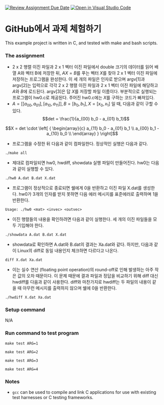 [![Review Assignment Due Date](https://classroom.github.com/assets/deadline-readme-button-24ddc0f5d75046c5622901739e7c5dd533143b0c8e959d652212380cedb1ea36.svg)](https://classroom.github.com/a/pJYcS-aV)
[![Open in Visual Studio Code](https://classroom.github.com/assets/open-in-vscode-718a45dd9cf7e7f842a935f5ebbe5719a5e09af4491e668f4dbf3b35d5cca122.svg)](https://classroom.github.com/online_ide?assignment_repo_id=14144902&assignment_repo_type=AssignmentRepo)
# GitHub에서 과제 체험하기
This example project is written in C, and tested with make and bash scripts.

### The assignment
- 2 x 2 행렬 이진 파일과 2 x 1 벡터 이진 파일에서 double 크기의 데이터를 읽어 배열 A와 벡터 B에 저장한 뒤, $AX = B$를 푸는 벡터 $X$를 찾아 2 x 1 벡터 이진 파일에 저장하는 프로그램을 완성한다. 이 세 개의 파일은 인자로 받으며 argv[1]과 argv[2]는 입력으로 각각 2 x 2 행렬 이진 파일과 2 x 1 벡터 이진 파일에 해당하고 $A$와 $B$에 로드된다. argv[3]은 답 $X$를 저장할 파일 이름이다. 부분적으로 실행되는 프로그램이 hw0.c로 제공된다. 주어진 hw0.c에는 $X$를 구하는 코드가 빠져있다. 
- $A = [ [ a_{00}, a_{01} ], [ a_{10}, a_{11} ] ], B = [ b_0, b_1 ], X = [ x_0, x_1 ]$ 일 때, 다음과 같이 구할 수 있다.
$$det = \frac{1}{a_{00} b_0 - a_{01} b_1}$$

$$X = det \cdot \left[ { \begin{array}{c} a_{11} b_0 - a_{01} b_1 \\ 
a_{00} b_1 - a_{10} b_0 \\ \end{array} } \right]$$

- 프로그램을 수정한 뒤 다음과 같이 컴파일한다. 정상적인 실행은 다음과 같다.

`./make all`

- 제대로 컴파일되면 hw0, hwdiff, showdata 실행 파일이 만들어진다. hw0는 다음과 같이 실행할 수 있다.

`./hw0 A.dat B.dat X.dat`

- 프로그램이 정상적으로 종료되면 쉘에게 0을 반환하고 이진 파일 X.dat를 생성한다. hw0가 3개의 인자를 받지 못하면 다음 에러 메시지를 표준에러로 출력하며 1을 반환한다.

`Usage: ./hw0 <mat> <invec> <outvec>`

- 이진 행렬들의 내용을 확인하려면 다음과 같이 실행한다. 세 개의 이진 파일들을 모두 기입해야 한다.

`./showdata A.dat B.dat X.dat`

- showdata로 확인하면 A.dat와 B.dat의 결과는 Xa.dat와 같다. 하지만, 다음과 같이 Linux의 diff로 동일 내용인지 체크하면 다르다고 나온다.

`diff X.dat Xa.dat`

- 이는 실수 연산 (floating point operation)의 round-off로 인해 발생하는 아주 작은 값의 오차 때문이다. 이 문제 때문에 결과 파일과 정답을 비교하기 위해 diff 대신 hwdiff를 다음과 같이 사용한다. diff와 마찬가지로 hwdiff는 두 파일의 내용이 같을 때 아무런 메시지를 출력하지 않으며 쉘에 0을 반환한다. 

`./hwdiff X.dat Xa.dat`

### Setup command
N/A

### Run command to test program
`make test ARG=1`

`make test ARG=2`

`make test ARG=3`

`make test ARG=4`

### Notes
- `gcc` can be used to compile and link C applications for use with existing test harnesses or C testing frameworks.
